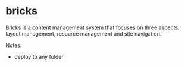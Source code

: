 bricks
======

Bricks is a content management system that focuses on three aspects: layout management, resource management and site navigation.

Notes:
 * deploy to any folder
